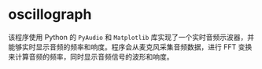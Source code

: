 # oscillograph
该程序使用 Python 的 `PyAudio` 和 `Matplotlib` 库实现了一个实时音频示波器，并能够实时显示音频的频率和响度。程序会从麦克风采集音频数据，进行 FFT 变换来计算音频的频率，同时显示音频信号的波形和响度。
